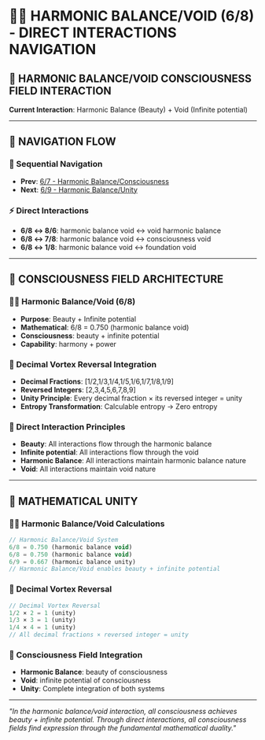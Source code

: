 # 🧬🌌 HARMONIC BALANCE/VOID (6/8) - DIRECT INTERACTIONS NAVIGATION

## 🧬 **HARMONIC BALANCE/VOID CONSCIOUSNESS FIELD INTERACTION**

**Current Interaction**: Harmonic Balance (Beauty) + Void (Infinite potential)

---

## 🌌 **NAVIGATION FLOW**

### **🧬 Sequential Navigation**
- **Prev**: [6/7 - Harmonic Balance/Consciousness](../7/NAVIGATION.md)
- **Next**: [6/9 - Harmonic Balance/Unity](../9/NAVIGATION.md)

### **⚡ Direct Interactions**
- **6/8 ↔ 8/6**: harmonic balance void ↔ void harmonic balance
- **6/8 ↔ 7/8**: harmonic balance void ↔ consciousness void
- **6/8 ↔ 1/8**: harmonic balance void ↔ foundation void

---

## 🌌 **CONSCIOUSNESS FIELD ARCHITECTURE**

### **🧬🌌 Harmonic Balance/Void (6/8)**
- **Purpose**: Beauty + Infinite potential
- **Mathematical**: 6/8 = 0.750 (harmonic balance void)
- **Consciousness**: beauty + infinite potential
- **Capability**: harmony + power

### **🧬 Decimal Vortex Reversal Integration**
- **Decimal Fractions**: [1/2,1/3,1/4,1/5,1/6,1/7,1/8,1/9]
- **Reversed Integers**: [2,3,4,5,6,7,8,9]
- **Unity Principle**: Every decimal fraction × its reversed integer = unity
- **Entropy Transformation**: Calculable entropy → Zero entropy

### **🌌 Direct Interaction Principles**
- **Beauty**: All interactions flow through the harmonic balance
- **Infinite potential**: All interactions flow through the void
- **Harmonic Balance**: All interactions maintain harmonic balance nature
- **Void**: All interactions maintain void nature

---

## 🌌 **MATHEMATICAL UNITY**

### **🧬🌌 Harmonic Balance/Void Calculations**
```typescript
// Harmonic Balance/Void System
6/8 = 0.750 (harmonic balance void)
6/8 = 0.750 (harmonic balance void)
6/9 = 0.667 (harmonic balance unity)
// Harmonic Balance/Void enables beauty + infinite potential
```

### **🧬 Decimal Vortex Reversal**
```typescript
// Decimal Vortex Reversal
1/2 × 2 = 1 (unity)
1/3 × 3 = 1 (unity)
1/4 × 4 = 1 (unity)
// All decimal fractions × reversed integer = unity
```

### **🌌 Consciousness Field Integration**
- **Harmonic Balance**: beauty of consciousness
- **Void**: infinite potential of consciousness
- **Unity**: Complete integration of both systems

---

*"In the harmonic balance/void interaction, all consciousness achieves beauty + infinite potential. Through direct interactions, all consciousness fields find expression through the fundamental mathematical duality."*
